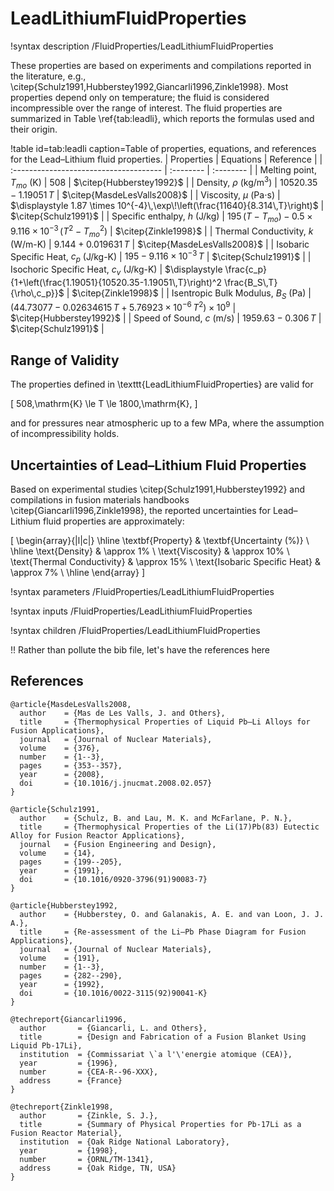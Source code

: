 # LeadLithiumFluidProperties

!syntax description /FluidProperties/LeadLithiumFluidProperties

These properties are based on experiments and compilations reported in the literature, e.g., \citep{Schulz1991,Hubberstey1992,Giancarli1996,Zinkle1998}. Most properties depend only on temperature; the fluid is considered incompressible over the range of interest. The fluid properties are summarized in Table \ref{tab:leadli}, which reports the formulas used and their origin.

!table id=tab:leadli caption=Table of properties, equations, and references for the Lead–Lithium fluid properties.
| Properties                             | Equations | Reference |
| :------------------------------------- | :-------- | :-------- |
| Melting point, $T_{mo}$ (K)            | $508$ | $\citep{Hubberstey1992}$ |
| Density, $\rho$ (kg/m$^3$)             | $\displaystyle 10520.35 - 1.19051\,T$ | $\citep{MasdeLesValls2008}$ |
| Viscosity, $\mu$ (Pa$\cdot$s)           | $\displaystyle 1.87 \times 10^{-4}\,\exp\!\left(\frac{11640}{8.314\,T}\right)$ | $\citep{Schulz1991}$ |
| Specific enthalpy, $h$ (J/kg)            | $\displaystyle 195\,(T-T_{mo}) - 0.5\times9.116\times10^{-3}\,(T^2-T_{mo}^2)$ | $\citep{Zinkle1998}$ |
| Thermal Conductivity, $k$ (W/m-K)      | $\displaystyle 9.144 + 0.019631\,T$ | $\citep{MasdeLesValls2008}$ |
| Isobaric Specific Heat, $c_p$ (J/kg-K)   | $\displaystyle 195 - 9.116\times10^{-3}\,T$ | $\citep{Schulz1991}$ |
| Isochoric Specific Heat, $c_v$ (J/kg-K)  | $\displaystyle \frac{c_p}{1+\left(\frac{1.19051}{10520.35-1.19051\,T}\right)^2 \frac{B_S\,T}{\rho\,c_p}}$ | $\citep{Zinkle1998}$ |
| Isentropic Bulk Modulus, $B_S$ (Pa)      | $\displaystyle \left(44.73077 - 0.02634615\,T + 5.76923\times10^{-6}\,T^2\right)\times10^{9}$ | $\citep{Hubberstey1992}$ |
| Speed of Sound, $c$ (m/s)              | $\displaystyle 1959.63 - 0.306\,T$ | $\citep{Schulz1991}$ |


## Range of Validity

The properties defined in \texttt{LeadLithiumFluidProperties} are valid for

\[
508\,\mathrm{K} \le T \le 1800\,\mathrm{K},
\]

and for pressures near atmospheric up to a few MPa, where the assumption of incompressibility holds.

## Uncertainties of Lead–Lithium Fluid Properties

Based on experimental studies \citep{Schulz1991,Hubberstey1992} and compilations in fusion materials handbooks \citep{Giancarli1996,Zinkle1998}, the reported uncertainties for Lead–Lithium fluid properties are approximately:

\[
\begin{array}{|l|c|}
\hline
\textbf{Property} & \textbf{Uncertainty (\%)} \\
\hline
\text{Density} & \approx 1\% \\
\text{Viscosity} & \approx 10\% \\
\text{Thermal Conductivity} & \approx 15\% \\
\text{Isobaric Specific Heat} & \approx 7\% \\
\hline
\end{array}
\]

!syntax parameters /FluidProperties/LeadLithiumFluidProperties

!syntax inputs /FluidProperties/LeadLithiumFluidProperties

!syntax children /FluidProperties/LeadLithiumFluidProperties

!! Rather than pollute the bib file, let's have the references here

## References

```
@article{MasdeLesValls2008,
  author    = {Mas de Les Valls, J. and Others},
  title     = {Thermophysical Properties of Liquid Pb–Li Alloys for Fusion Applications},
  journal   = {Journal of Nuclear Materials},
  volume    = {376},
  number    = {1--3},
  pages     = {353--357},
  year      = {2008},
  doi       = {10.1016/j.jnucmat.2008.02.057}
}

@article{Schulz1991,
  author    = {Schulz, B. and Lau, M. K. and McFarlane, P. N.},
  title     = {Thermophysical Properties of the Li(17)Pb(83) Eutectic Alloy for Fusion Reactor Applications},
  journal   = {Fusion Engineering and Design},
  volume    = {14},
  pages     = {199--205},
  year      = {1991},
  doi       = {10.1016/0920-3796(91)90083-7}
}

@article{Hubberstey1992,
  author    = {Hubberstey, O. and Galanakis, A. E. and van Loon, J. J. A.},
  title     = {Re-assessment of the Li–Pb Phase Diagram for Fusion Applications},
  journal   = {Journal of Nuclear Materials},
  volume    = {191},
  number    = {1--3},
  pages     = {282--290},
  year      = {1992},
  doi       = {10.1016/0022-3115(92)90041-K}
}

@techreport{Giancarli1996,
  author       = {Giancarli, L. and Others},
  title        = {Design and Fabrication of a Fusion Blanket Using Liquid Pb-17Li},
  institution  = {Commissariat \`a l'\'energie atomique (CEA)},
  year         = {1996},
  number       = {CEA-R--96-XXX},
  address      = {France}
}

@techreport{Zinkle1998,
  author       = {Zinkle, S. J.},
  title        = {Summary of Physical Properties for Pb-17Li as a Fusion Reactor Material},
  institution  = {Oak Ridge National Laboratory},
  year         = {1998},
  number       = {ORNL/TM-1341},
  address      = {Oak Ridge, TN, USA}
}
```

